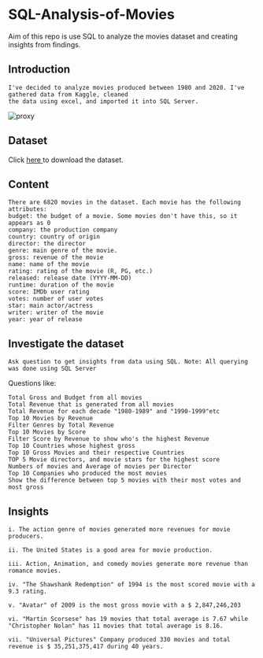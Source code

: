 # SQL-Analysis-of-Movies
Aim of this repo  is use SQL to analyze the movies dataset and creating insights from findings.

## Introduction

	I've decided to analyze movies produced between 1980 and 2020. I've gathered data from Kaggle, cleaned
	the data using excel, and imported it into SQL Server.
	
	
![proxy](https://user-images.githubusercontent.com/67477345/192287302-492ebab9-0522-47f7-99e8-295faf3f602e.jpg)

## Dataset
Click <a href='https://www.kaggle.com/datasets/danielgrijalva /movies?resource=download'> here </a> to download the dataset. 

## Content

	There are 6820 movies in the dataset. Each movie has the following attributes:
	budget: the budget of a movie. Some movies don't have this, so it appears as 0
	company: the production company
	country: country of origin
	director: the director
	genre: main genre of the movie.
	gross: revenue of the movie
	name: name of the movie
	rating: rating of the movie (R, PG, etc.)
	released: release date (YYYY-MM-DD)
	runtime: duration of the movie
	score: IMDb user rating
	votes: number of user votes
	star: main actor/actress
	writer: writer of the movie
	year: year of release

## Investigate the dataset
	Ask question to get insights from data using SQL. Note: All querying was done using SQL Server
	
Questions like:

	Total Gross and Budget from all movies
	Total Revenue that is generated from all movies
	Total Revenue for each decade "1980-1989" and "1990-1999"etc
	Top 10 Movies by Revenue
	Filter Genres by Total Revenue
	Top 10 Movies by Score
	Filter Score by Revenue to show who's the highest Revenue
	Top 10 Countries whose highest gross
	Top 10 Gross Movies and their respective Countries
	TOP 5 Movie directors, and movie stars for the highest score
	Numbers of movies and Average of movies per Director
	Top 10 Companies who produced the most movies
	Show the difference between top 5 movies with their most votes and most gross 
	
## Insights
	i. The action genre of movies generated more revenues for movie producers.
	
	ii. The United States is a good area for movie production.
	
	iii. Action, Animation, and comedy movies generate more revenue than romance movies.
	
	iv. "The Shawshank Redemption" of 1994 is the most scored movie with a 9.3 rating.
	
	v. "Avatar" of 2009 is the most gross movie with a $ 2,847,246,203
	
	vi. "Martin Scorsese" has 19 movies that total average is 7.67 while "Christopher Nolan" has 11 movies that total average is 8.16.
	
	vii. "Universal Pictures" Company produced 330 movies and total revenue is $ 35,251,375,417 during 40 years.
	
